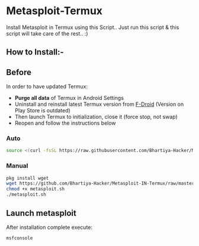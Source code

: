 # Metasploit-Termux
Install Metasploit in Termux using this Script..
Just run this script & this script will take care of the rest.. :)

## How to Install:-

## Before

In order to have updated Termux:
- **Purge all data** of Termux in Android Settings
- Uninstall and reinstall latest Termux version from [F-Droid](https://f-droid.org/en/packages/com.termux/) (Version on Play Store is outdated)
- Then launch Termux to initialization, close it (force stop, not swap)
- Reopen and follow the instructions below

### Auto
```bash
source <(curl -fsSL https://raw.githubusercontent.com/Bhartiya-Hacker/Metasploit-IN-Termux/master/metasploit.sh) 
```

### Manual
```bash
pkg install wget
wget https://github.com/Bhartiya-Hacker/Metasploit-IN-Termux/raw/master/metasploit.sh
chmod +x metasploit.sh
./metasploit.sh
```

## Launch metasploit
After installation complete execute:
```bash
msfconsole
```

